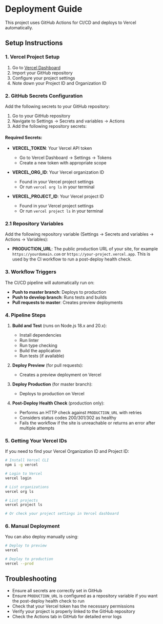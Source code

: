 # Deployment Guide

This project uses GitHub Actions for CI/CD and deploys to Vercel automatically.

## Setup Instructions

### 1. Vercel Project Setup

1. Go to [Vercel Dashboard](https://vercel.com/dashboard)
2. Import your GitHub repository
3. Configure your project settings
4. Note down your Project ID and Organization ID

### 2. GitHub Secrets Configuration

Add the following secrets to your GitHub repository:

1. Go to your GitHub repository
2. Navigate to Settings → Secrets and variables → Actions
3. Add the following repository secrets:

#### Required Secrets:

- **VERCEL_TOKEN**: Your Vercel API token
  - Go to Vercel Dashboard → Settings → Tokens
  - Create a new token with appropriate scope
  
- **VERCEL_ORG_ID**: Your Vercel organization ID
  - Found in your Vercel project settings
  - Or run `vercel org ls` in your terminal
  
- **VERCEL_PROJECT_ID**: Your Vercel project ID
  - Found in your Vercel project settings
  - Or run `vercel project ls` in your terminal

### 2.1 Repository Variables

Add the following repository variable (Settings → Secrets and variables → Actions → Variables):

- **PRODUCTION_URL**: The public production URL of your site, for example `https://yourdomain.com` or `https://your-project.vercel.app`. This is used by the CI workflow to run a post-deploy health check.

### 3. Workflow Triggers

The CI/CD pipeline will automatically run on:

- **Push to master branch**: Deploys to production
- **Push to develop branch**: Runs tests and builds
- **Pull requests to master**: Creates preview deployments

### 4. Pipeline Steps

1. **Build and Test** (runs on Node.js 18.x and 20.x):
   - Install dependencies
   - Run linter
   - Run type checking
   - Build the application
   - Run tests (if available)

2. **Deploy Preview** (for pull requests):
   - Creates a preview deployment on Vercel

3. **Deploy Production** (for master branch):
   - Deploys to production on Vercel

4. **Post-Deploy Health Check** (production only):
   - Performs an HTTP check against `PRODUCTION_URL` with retries
   - Considers status codes 200/301/302 as healthy
   - Fails the workflow if the site is unreachable or returns an error after multiple attempts

### 5. Getting Your Vercel IDs

If you need to find your Vercel Organization ID and Project ID:

```bash
# Install Vercel CLI
npm i -g vercel

# Login to Vercel
vercel login

# List organizations
vercel org ls

# List projects
vercel project ls

# Or check your project settings in Vercel dashboard
```

### 6. Manual Deployment

You can also deploy manually using:

```bash
# Deploy to preview
vercel

# Deploy to production
vercel --prod
```

## Troubleshooting

- Ensure all secrets are correctly set in GitHub
- Ensure `PRODUCTION_URL` is configured as a repository variable if you want the post-deploy health check to run
- Check that your Vercel token has the necessary permissions
- Verify your project is properly linked to the GitHub repository
- Check the Actions tab in GitHub for detailed error logs